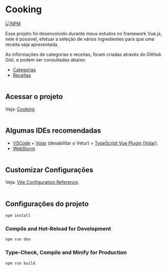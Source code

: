 # Cooking
[![NPM](https://img.shields.io/npm/l/react)](https://github.com/pedro-p-silva/cooking-up/blob/main/LICENSE)

Esse projeto foi desenvolvido durante meus estudos no framework Vue.js, nele é possível, efetuar a seleção de vários ingredientes para que uma receita seja apresentada.

As informações de categorias e receitas, foram criadas através do GitHub Gist, e podem ser consultadas abaixo:

* <a href="https://gist.githubusercontent.com/pedro-p-silva/2b2d8ff615077dd43c67ee2b558a883a/raw/6b9272f50e43e3c3e03d7f95f4f31d3e0d4bd4ff/categories.json" target="_blank">Categorias</a>
* <a href="https://gist.githubusercontent.com/pedro-p-silva/ac308d6eb870edb5197bccd3bcda43b3/raw/b35429a39174f8e7b965111e5026e1bb95223e2d/recipes.json" target="_blank">Receitas</a><br><br>

## Acessar o projeto
Veja: [Cooking](https://cookin-imagination.netlify.app/)
<br><br>

## Algumas IDEs recomendadas

* [VSCode](https://code.visualstudio.com/) + [Volar](https://marketplace.visualstudio.com/items?itemName=Vue.volar) (desabilitar o Vetur) + [TypeScript Vue Plugin (Volar)](https://marketplace.visualstudio.com/items?itemName=Vue.vscode-typescript-vue-plugin).
* [WebStorm](https://www.jetbrains.com/pt-br/webstorm/)<br><br>

## Customizar Configurações

Veja: [Vite Configuration Reference](https://vitejs.dev/config/).<br><br>

## Configurações do projeto

```sh
npm install
```

### Compile and Hot-Reload for Development

```sh
npm run dev
```

### Type-Check, Compile and Minify for Production

```sh
npm run build
```
